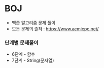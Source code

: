 # BOJ

* 백준 알고리즘 문제 풀이
* 모든 문제의 출처 : https://www.acmicpc.net/

### 단계별 문제풀이
* 6단계 - 함수
* 7단계 - String(문자열)
